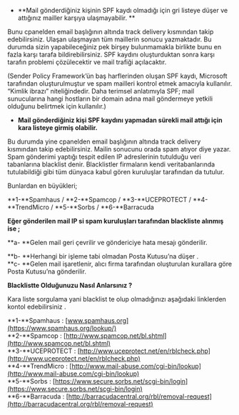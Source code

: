 * **Mail gönderdiğiniz kişinin SPF kaydı olmadığı için gri listeye düşer ve attığınız mailler karşıya ulaşmayabilir. **

Bunu cpanelden email başlığının altında track delivery kısmından takip edebilirsiniz. Ulaşan ulaşmayan tüm maillerin sonucu yazmaktadır. Bu durumda sizin yapabileceğiniz pek birşey bulunmamakla birlikte bunu en fazla karşı tarafa bildirebilirsiniz. SPF kaydını oluşturduktan sonra karşı tarafın problemi çözülecektir ve mail trafiği açılacaktır.

\(Sender Policy Framework’ün baş harflerinden oluşan SPF kaydı, Microsoft tarafından oluşturulmuştur ve spam mailleri kontrol etmek amacıyla kullanılır. “Kimlik ibrazı” niteliğindedir. Daha terimsel anlatımıyla SPF; mail sunucularına hangi hostların bir domain adına mail göndermeye yetkili olduğunu belirtmek için kullanılır.\)

* **Mail gönderdiğiniz kişi SPF kaydını yapmadan sürekli mail attığı için kara listeye girmiş olabilir.**

Bu durumda yine cpanelden email başlığının altında track delivery kısmından takip edebilirsiniz. Mailin sonucunu orada spam atıyor diye yazar. Spam gönderimi yaptığı tespit edilen IP adreslerinin tutulduğu veri tabanlarına  blacklist denir. Blacklistler firmaların kendi veritabanlarında tutulabildiği gibi tüm dünyaca kabul gören kuruluşlar tarafından da tutulur.

Bunlardan en büyükleri;

**1-**Spamhaus / **2-**Spamcop / **3-**UCEPROTECT / **4-**TrendMicro / **5-**Sorbs / **6-**Barracuda

**Eğer gönderilen mail IP si spam kuruluşları tarafından blackliste alınmış ise ;**

**a- **Gelen mail geri çevrilir ve göndericiye hata mesajı  gönderilir.

**b- **Herhangi bir işleme tabi olmadan Posta Kutusu’na düşer .  
**c- **Gelen mail işaretlenir, alıcı firma tarafından oluşturulan kurallara göre Posta Kutusu’na gönderilir.

**Blacklistte Olduğunuzu Nasıl Anlarsınız ?**

Kara liste sorgulama yani blacklist te olup olmadığınızı aşağıdaki linklerden kontol edebilirsiniz .

**1-**Spamhaus : [www.spamhaus.org](https://www.spamhaus.org/lookup/)  
**2-**Spamcop : [http://www.spamcop.net/bl.shtml](http://www.spamcop.net/bl.shtml)  
**3-**UCEPROTECT : [http://www.uceprotect.net/en/rblcheck.php](http://www.uceprotect.net/en/rblcheck.php)  
**4-**TrendMicro : [http://www.mail-abuse.com/cgi-bin/lookup](http://www.mail-abuse.com/cgi-bin/lookup)  
**5-**Sorbs : [https://www.secure.sorbs.net/scgi-bin/login](https://www.secure.sorbs.net/scgi-bin/login)  
**6-**Barracuda : [http://barracudacentral.org/rbl/removal-request](http://barracudacentral.org/rbl/removal-request)

